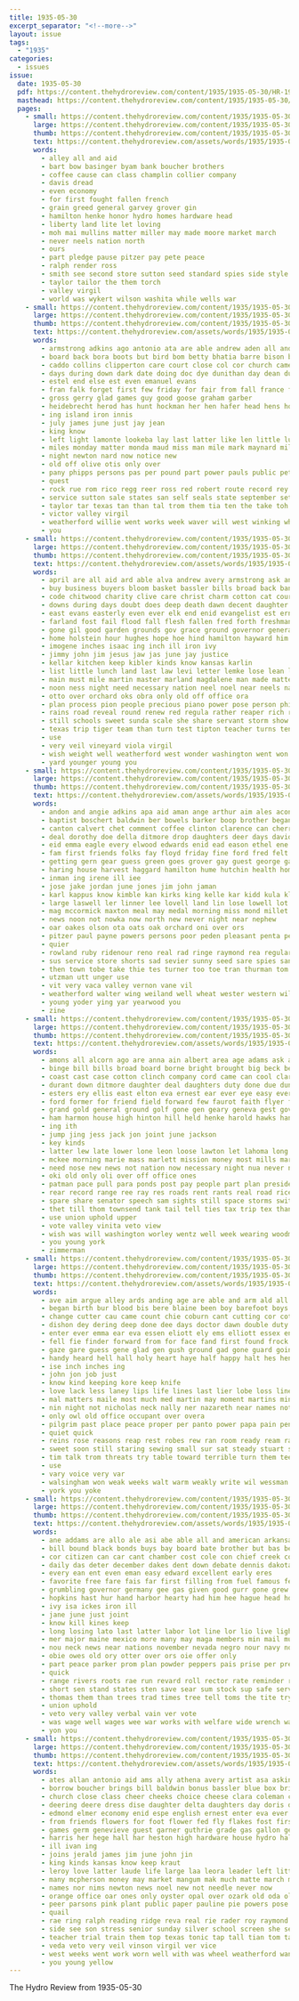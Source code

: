 ```yaml
---
title: 1935-05-30
excerpt_separator: "<!--more-->"
layout: issue
tags:
  - "1935"
categories:
  - issues
issue:
  date: 1935-05-30
  pdf: https://content.thehydroreview.com/content/1935/1935-05-30/HR-1935-05-30.pdf
  masthead: https://content.thehydroreview.com/content/1935/1935-05-30/masthead/HR-1935-05-30.jpg
  pages:
    - small: https://content.thehydroreview.com/content/1935/1935-05-30/small/HR-1935-05-30-01.jpg
      large: https://content.thehydroreview.com/content/1935/1935-05-30/large/HR-1935-05-30-01.jpg
      thumb: https://content.thehydroreview.com/content/1935/1935-05-30/thumbnails/HR-1935-05-30-01.jpg
      text: https://content.thehydroreview.com/assets/words/1935/1935-05-30/HR-1935-05-30-01.txt
      words:
        - alley all and aid
        - bart bow basinger byam bank boucher brothers
        - coffee cause can class champlin collier company
        - davis dread
        - even economy
        - for first fought fallen french
        - grain greed general garvey grover gin
        - hamilton henke honor hydro homes hardware head
        - liberty land lite let loving
        - moh mai mullins matter miller may made moore market march
        - never neels nation north
        - ours
        - part pledge pause pitzer pay pete peace
        - ralph render ross
        - smith see second store sutton seed standard spies side style station stand shall
        - taylor tailor the them torch
        - valley virgil
        - world was wykert wilson washita while wells war
    - small: https://content.thehydroreview.com/content/1935/1935-05-30/small/HR-1935-05-30-02.jpg
      large: https://content.thehydroreview.com/content/1935/1935-05-30/large/HR-1935-05-30-02.jpg
      thumb: https://content.thehydroreview.com/content/1935/1935-05-30/thumbnails/HR-1935-05-30-02.jpg
      text: https://content.thehydroreview.com/assets/words/1935/1935-05-30/HR-1935-05-30-02.txt
      words:
        - armstrong adkins ago antonio ata are able andrew aden all and ask
        - board back bora boots but bird bom betty bhatia barre bison brother business burkhalter been baby bixler birden baptist better
        - caddo collins clipperton care court close col cor church came can cream clays clarence condi coast creek company clay carnegie chester cost charles charlie county city
        - days during down dark date doing doc dye dunithan day dean duty ditmore daughter does
        - estel end else est even emanuel evans
        - fran falk forget first few friday for fair from fall france frank fix
        - gross gerry glad games guy good goose graham garber
        - heidebrecht herod has hunt hockman her hen hafer head hens home howard had hardware held hock hydro hundred
        - ing island iron innis
        - july james june just jay jean
        - king know
        - left light lamonte lookeba lay last latter like len little lulu land leghorn letter live
        - miles monday matter monda maud miss man mile mark maynard milch may mexico made march mckee myra
        - night newton nard now notice new
        - old off olive otis only over
        - pany phipps persons pas per pound part power pauls public pet parkhurst pope paul present place pitzer
        - quest
        - rock rue rom rico regg reer ross red robert route record rey run
        - service sutton sale states san self seals state september settle steel shawnee said south share she stay schools sunday sayre ship side safe shirley sake sweet stamp son samples stamps smith see small spear
        - taylor tar texas tan than tal trom them tia ten the take toh tune town tin
        - victor valley virgil
        - weatherford willie went works week waver will west winking while wells with was work
        - you
    - small: https://content.thehydroreview.com/content/1935/1935-05-30/small/HR-1935-05-30-03.jpg
      large: https://content.thehydroreview.com/content/1935/1935-05-30/large/HR-1935-05-30-03.jpg
      thumb: https://content.thehydroreview.com/content/1935/1935-05-30/thumbnails/HR-1935-05-30-03.jpg
      text: https://content.thehydroreview.com/assets/words/1935/1935-05-30/HR-1935-05-30-03.txt
      words:
        - april are all aid ard able alva andrew avery armstrong ask and alma ashton ago acres ates
        - buy business buyers bloom basket bassler bills broad back banks been body bridge blow block box base both braly beaver best but bridgeport big bench began begun brought bankhead boys bird board bring brides boucher bozarth basinger billie branch bank blind bridges beulah bible bath blood beaumont blaine bailey bitten bottom
        - code chitwood charity clive care christ charm cotton cat cour card canton claudy came congress clinton cecil charles chelf close change curtis church cot croft county cronk cash clyde caddo cold common character chain chance chest conte chastity cast car cham corre class college cation colony christian call chamber city con can child che court chief col cherry crease cellar cost carnal chris confer
        - downs during days doubt does deep death dawn decent daughter dog dad danger dairy daily done dust door doing day down daughters director
        - east evans easterly even ever elk end enid evangelist est ernest every ear extine enter
        - farland fost fail flood fall flesh fallen fred forth freshman fell figures frazier flower fill force fee file found few fund fair foot front fight friends full for former fountain freedom flossie flowers first frances from farm faith friday filling field ford
        - gone gil good garden grounds gov grace ground governor general gon griffin glad grade george gregg geary goodly goodpasture guide given game gold
        - home holstein hour hughes hope hoe hind hamilton hayward him hold harper hydro holbird hasten had harris hadley her horse halt how heidebrecht has hammon hobart hould hardware hoeing homes homa held hand
        - imogene inches isaac ing inch ill iron ivy
        - jimmy john jim jesus jaw jas june jay justice
        - kellar kitchen keep kibler kinds know kansas karlin
        - list little lunch land last law levi letter lemke lose lean look low large like lamb liberty learned lyons long life loretta love leon left labor living lee lawton
        - main must mile martin master marland magdalene man made matter may most miller mules mat measles mcgraw march miracle method mike monda monday many mail men might miss mer molling mighty much money more mom manners morning match mon means
        - noon ness night need necessary nation neel noel near neels nat now name needs not note norman north new
        - otto over orchard oks obra only old off office ora
        - plan process pion people precious piano power pose person phillips pike pray present pro private piece pam powers past place part plants pass park parrish public pain per persons pack patience
        - rains road reveal round renew red regula rather reaper rich rain riding robert room read river roads rolls reasons rally ralph rom robertson
        - still schools sweet sunda scale she share servant storm show showers set slemp scope surplus savior strength seen soon such smith son spare south school sellers send struck single shelter slain sister see station short second small sum six susie sunday sun states sessions streams saturday spain senn sinner said service schoo store save suit sake sale student stands selling song state streets
        - texas trip tiger team than turn test tipton teacher turns ten thomas troupe take tank tuning tha tobias town table tell travis try thing the taylor tax them times thelma
        - use
        - very veil vineyard viola virgil
        - wish weight well weatherford west wonder washington went won wilbur works walk weeks western wages wheel with was wife walks weather world will winter williams way wind work wheat ways water while white week watch wil wedding
        - yard younger young you
    - small: https://content.thehydroreview.com/content/1935/1935-05-30/small/HR-1935-05-30-04.jpg
      large: https://content.thehydroreview.com/content/1935/1935-05-30/large/HR-1935-05-30-04.jpg
      thumb: https://content.thehydroreview.com/content/1935/1935-05-30/thumbnails/HR-1935-05-30-04.jpg
      text: https://content.thehydroreview.com/assets/words/1935/1935-05-30/HR-1935-05-30-04.txt
      words:
        - andon and angie adkins apa aid aman ange arthur aim ales acon ane ames atta aires ang aery ani age art aten alle ary ace alo alba ates are ago all anda
        - baptist boschert baldwin ber bowels barker boop brother began boy been bill business brookes bert ball branch but back brad buy blum bradley baker bennett braa brewer bille bidding brake bie boone binder betty buckmaster
        - canton calvert chet comment coffee clinton clarence can cherry cal carnegie craps con carl carney city came care cant crier cau church costa chen caddo call check county college clair corn come coy cope coste cream cart croft cousin class coffman crawford covington
        - deal dorothy doe della ditmore drop daughters deer days david done dooley daugherty daughter dow day dose dinner deering
        - eid emma eagle every elwood edwards enid ead eason ethel ene enter edna end enders earl ean
        - fam first friends folks fay floyd friday fine ford fred felt ferguson for from fig farm frank foo
        - getting gern gear guess green goes grover gay guest george gana glenn glidewell grove gen gold georgia golden gave grain
        - haring house harvest haggard hamilton hume hutchin health homes had hydro hime hinton hire home hugh hand hughes harker hill heber har habit henderson heger hiram henner harding has him hazel harry hesser herndon hopewell hot her
        - inman ing irene ill iee
        - jose jake jordan june jones jim john jaman
        - karl kappus know kimble kan kirks king kelle kar kidd kula klein keys keno
        - large laswell ler linner lee lovell land lin lose lowell lot lias lew lister let leonard learn las line lene lier lou lookeba lois lal last long
        - mag mccormick maxton meal may medal morning miss mond millet mavis maybe mower mayoral mattie monday method males mccullock men mackey miller marvin milo mis mexico morris mae mary mean mick mash mount mile melba
        - news noon not nowka now north new never night near nephew
        - oar oakes olson ota oats oak orchard oni over ors
        - pitzer paul payne powers persons poor peden pleasant penta pee pat plate par pace press per pon
        - quier
        - rowland ruby ridenour reno real rad ringe raymond rea regular richard ree ray robert rahe rae ringler roy
        - sus service store shorts sad sevier sunny seed sare spies sand sudan sant sun stockton summer sunday sons stock sais south seem shoe station smith sie she soto sis sam sermon soon senna set son sar sturgill states strong sees shanks saturday sae say setting san scripture special sellers
        - then town tobe take thie tes turner too toe tran thurman tom trip ton trial tanks tee tan team trom the toon thurs tae tucker treat
        - utzman utt unger use
        - vit very vaca valley vernon vane vil
        - weatherford walter wing weiland well wheat wester western willi wilbur was winter welcome why way will week wee went williams want wilson west wil wat with
        - young yoder ying yar yearwood you
        - zine
    - small: https://content.thehydroreview.com/content/1935/1935-05-30/small/HR-1935-05-30-05.jpg
      large: https://content.thehydroreview.com/content/1935/1935-05-30/large/HR-1935-05-30-05.jpg
      thumb: https://content.thehydroreview.com/content/1935/1935-05-30/thumbnails/HR-1935-05-30-05.jpg
      text: https://content.thehydroreview.com/assets/words/1935/1935-05-30/HR-1935-05-30-05.txt
      words:
        - amons all alcorn ago are anna ain albert area age adams ask and andy amend able arnold amarillo agi america
        - binge bill bills broad board borne bright brought big beck begin brain bet body but bitter beaver byam been block bank bei bale bonus boucher billie business bankers back brother better bradley
        - coast cast case cotton clinch company cord came can cool clarence cases canyon car cox cry carruth call cecil cheeks change calvert channel church care chas cause colony caddo come christine city cheek center clinton county confer congress charlie cousins
        - durant down ditmore daughter deal daughters duty done due duncan during dewey dorothy degree dungan dyce day dust dinner david days doing daily draft
        - esters ery ellis east elton eva ernest ear ever eye easy every enter elk enid
        - ford former for friend field forward few faurot faith flyer fand fatal fair flight full far farm fall flag forma fairly famous ferris falling fell first fort from fend friday flood fight frank
        - grand gold general ground golf gone gen geary geneva gest gov grounds goodyear greer gave governor
        - ham harmon house high hinton hill held henke harold hawks hand him hart hour hatfield home homa had hamilton hydro homes has howard heart her hammer hardware how
        - ing ith
        - jump jing jess jack jon joint june jackson
        - key kinds
        - latter lew late lower lone leon loose lawton let lahoma long liberty land lydia line lock labor low little lasswell learned left lee lynn lucille lette last
        - mckee morning marie mass marlett mission money most mills margarett mauk medal made marland many man mekeel murray monday much mau may more miller mer miss mound miles
        - need nose new news not nation now necessary night nua never north
        - oki old only oli over off office ones
        - patman pace pull para ponds post pay people part plan president place poage press plane police pal parent purchase public phillip per points payment pan phillips
        - rear record range ree ray res roads rent rants real road rice rest rou rank randall roosevelt ranks rule ross reno rolls rain
        - spare share senator speech sam sights still space storms switch sedan story states said see sunday six stuteville scales standard sales stick smaller seales such son sister scott surgeon student short sting sells speaker stops set summer stands stephenson spin sat struck super ship store small sons star special saturday service session state she sun sale
        - thet till thom townsend tank tail tell ties tax trip tex than take torn top times texas trunk tite tine tin talk try turns twist tom the them taken train ten then tee thousand
        - use union uphold upper
        - vote valley vinita veto view
        - wish was will washington worley wentz well week wearing woodman wells wykert work war waller with wait wage wey way williams wings went western wages wife while weeks
        - you young york
        - zimmerman
    - small: https://content.thehydroreview.com/content/1935/1935-05-30/small/HR-1935-05-30-06.jpg
      large: https://content.thehydroreview.com/content/1935/1935-05-30/large/HR-1935-05-30-06.jpg
      thumb: https://content.thehydroreview.com/content/1935/1935-05-30/thumbnails/HR-1935-05-30-06.jpg
      text: https://content.thehydroreview.com/assets/words/1935/1935-05-30/HR-1935-05-30-06.txt
      words:
        - ave aim argue alley ards anding age are able and arm ald all ask alert ago
        - began birth bur blood bis bere blaine been boy barefoot boys better blow boc back block blade beg bent breath best both ber born butcher band brought bez border burden brandon box body ben big bart but bring bottom bold
        - change cutter cau came count chie coburn cant cutting cor cota come chair coins course chart cardia certain courage cry counter clear clark couch chen close cheek chapel can cloud
        - dishon dey dering deep done dee days doctor dawn double duty dark down dia dance delaney doubt drew due danger
        - enter ever emma ear eva essen eliott ely ems elliott essex england eral end eye every easy
        - fell fie finder forward from for face fand first found frock force falling faith fame felt favorite friend few famous faint fingers france
        - gaze gare guess gene glad gen gush ground gad gone guard going gave good
        - handy heard hell hall holy heart haye half happy halt hes henry house head hands haw has hydro heen hurry harold human had her hide how hand hour held him haynes home hoot
        - ise inch inches ing
        - john jon job just
        - know kind keeping kore keep knife
        - love lack less laney lips life lines last lier lobe loss line lean lydia long look lourdes lands ley ledger low louis left living lady let light like little lay
        - mal matters maile most much med martin may moment martins minor martia mut mater memory mag mince mun might mory men more mess mood mill mar mam made man marcin many matter mean mans must
        - nin night not nicholas neck nally ner nazareth near names notice name nest noon now nim new never
        - only owl old office occupant over overa
        - pilgrim past place peace proper per panto power papa pain pen pond pillow part piety people pany prom plan profit pacha plenty pers patel
        - quiet quick
        - reins rose reasons reap rest robes rew ran room ready ream rands run
        - sweet soon still staring sewing small sur sat steady stuart second solid strength set saw shoulder sea sick simple she silence strike seen shook sterner side snow safe size sills store street standing senator see seem strange say shave sup said shown sha struck service sharp son stand step supply sense stay style
        - tim talk trom threats try table toward terrible turn them teen tell take titus thing thick taken the thon tenn team tough tin towns than tange then tone ton town train treas
        - use
        - vary voice very var
        - walsingham won weak weeks walt warm weakly write wil wessman whiten work week wish white well want wells way words watch wisdom window worth word wit why while with went weekly world will wheel was warning wise
        - york you yoke
    - small: https://content.thehydroreview.com/content/1935/1935-05-30/small/HR-1935-05-30-07.jpg
      large: https://content.thehydroreview.com/content/1935/1935-05-30/large/HR-1935-05-30-07.jpg
      thumb: https://content.thehydroreview.com/content/1935/1935-05-30/thumbnails/HR-1935-05-30-07.jpg
      text: https://content.thehydroreview.com/assets/words/1935/1935-05-30/HR-1935-05-30-07.txt
      words:
        - ane addams are allo ale asi abe able all and american arkansas area army america art arms amor awe ator alee accord ago alger
        - bill bound black bonds buys bay board bate brother but bas bee bran beat bills ber ben bunk bring brass bis been back big byrne business body billion bonus
        - cor citizen can car cant chamber cost cole con chief creek coffee charleston chile cape charles carry compass cova cream cellars camp cause corse congress cottage coolidge certain child coleman current class cleveland company comes
        - daily das deter december dakes dent down debate dennis dakota dog dally dam during davey days doctor
        - every ean ent even eman easy edward excellent early eres
        - favorite free fare fais far first filling from fuel famous fein fish fires fee fan fon fairly force fall farm fleming ford full friend fung follette foor french felt forth for
        - grumbling governor germany gee gas given good gurr gone grew going garner grower gay george gen gad general group gun gain gov grand
        - hopkins hast hur hand harbor hearty had him hee hague head how habit hydro her hes has heal health hearing house half hult hull hal hage harry hen
        - ivy isa ickes iron ill
        - jane june just joint
        - know kill kines keep
        - long losing lato last latter labor lot line lor lio live lights longer let longest later little labo lam less lettie list lore libel large lincoln like left
        - mer major maine mexico more many may maga members min mail much might made milk men maj mate matter mingle middle mor mild meal most march man morrie morning
        - nou neck news near nations november nevada negro nour navy now nation norbeck noe nia not new never
        - obie owes old ory otter over ors oie offer only
        - part peace parker prom plan powder peppers pais prise per president plants ply pleasure pittman pay parison pala par poe place pounds phi plant pope power pack poor point patman pickard pull
        - quick
        - range rivers roots rae run revard roll rector rate reminder res rings ried read ready rice real roosevelt
        - short sen stand states sten save sear sum stock sup safe service stone seis sue sweat still ser sessions said silence supply star session sur stretch speech slack stern send share she set surface south side senator sal
        - thomas them than trees trad times tree tell toms the tite try tote tee too ton then tae turns texas take ted teat ten
        - union uphold
        - veto very valley verbal vain ver vote
        - was wage well wages wee war works with welfare wide wrench ways wal wheat white warm why warning weeks walter will western wedding west worker willing world work wagon want wash
        - yon you
    - small: https://content.thehydroreview.com/content/1935/1935-05-30/small/HR-1935-05-30-08.jpg
      large: https://content.thehydroreview.com/content/1935/1935-05-30/large/HR-1935-05-30-08.jpg
      thumb: https://content.thehydroreview.com/content/1935/1935-05-30/thumbnails/HR-1935-05-30-08.jpg
      text: https://content.thehydroreview.com/assets/words/1935/1935-05-30/HR-1935-05-30-08.txt
      words:
        - ates allan antonio aid ams ally athena avery artist asa askins auch all artie able apple ana and arm are alva
        - borrow boucher brings bill baldwin bonus bassler blue box bring bottom bruckart bulk books butter beans begin beat branche brother bouquet brides bearer been ball brooks buster best binder bailey but beach boys bine bag bell brum belew bar bree bride byres brilliant bas buy
        - church close class cheer cheeks choice cheese clara coleman common chief cotton cash claude candela crystal cause christine carl case come cake canis carman call college corn congress comfort christian cabbage con collier cane cope city cantrell coma cream course
        - deering deere dress dise daughter delta daughters day doris date degree diane darko ditmore days dooley daily danger drew delmonte david during
        - edmond elmer economy enid espe english ernest enter eva ever ess elbert ence earl evans easter every
        - from friends flowers for foot flower fed fly flakes fost first falls folds fremont full fore fire fund fruit friday folk fram felton ford friend fern fey
        - games germ genevieve guest garner guthrie grade gas gallon general goose glass glen going given grover gang green good garden gold granite
        - harris her hege hall har heston high hardware house hydro half horace homes holy him hammons hail hinton holding hyde had hamilton heaton hour held has home harrow ham
        - ill ivan ing
        - joins jerald james jim june john jin
        - king kinds kansas know keep kraut
        - leroy love latter laude life large laa leora leader left little lillie lightning loren last lloyd leaf later lard letter lege lovely lister lesson like less long
        - many mcpherson money may market mangum mak much matte march mares munch merit music magi more mcanally model mccormick men marcrum moi most mae medal man mye master members montgomery meyers morning madison melody meer merry monday mary marriage mews missouri mas moreland means miller miss must minister mass matt
        - names nor nims newton news noel new not needle never now
        - orange office oar ones only oyster opal over ozark old oda oli oma oats oran oliver
        - peer parsons pink plant public paper pauline pie powers pose present plants pow pittsburg people patton person pastor promise pitzer pounds per pari president pack pay pure pump pete pick pennington pound place peaches preston
        - quail
        - rae ring ralph reading ridge reva real rie rader roy raymond rose roses rocky rice robinson regular read
        - side see son stress senior sunday silver school screen she session store savior size short shanks salt stockton schools san sugar susie shell stephenson smith ser student song special stock six standard spring seed saving summer sang star satin shape sun saturday santa service schreck sister scott storm sale story state stove
        - teacher trial train them top texas tonic tap tall tian tom taylor than tol the teach tse tack truly tea ten teed take trip
        - veda veto very veil vinson virgil ver vice
        - west weeks went work worn well with was wheel weatherford want while war way white weekly wish word week water wonder washington write windows wedding wild wayne william wit will weather
        - you young yellow
---
```


The Hydro Review from 1935-05-30

<!--more-->


